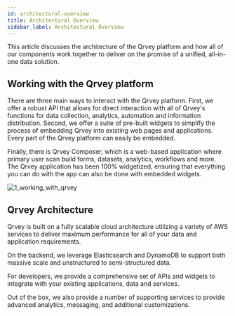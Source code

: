 ```yaml
---
id: architectural-overview
title: Architectural Overview
sidebar_label: Architectural Overview
---
```


<div style={{textAlign: "justify"}}>

This article discusses the architecture of the Qrvey platform and how all of our components work together to deliver on the promise of a unified, all-in-one data solution.


## Working with the Qrvey platform 

There are three main ways to interact with the Qrvey platform. First, we offer a robust API that allows for direct interaction with all of Qrvey's functions for data collection, analytics, automation and information distribution. Second, we offer a suite of pre-built widgets to simplify the process of embedding Qrvey into existing web pages and applications. Every part of the Qrvey platform can easily be embedded. 

Finally, there is Qrvey Composer, which is a web-based application where primary user scan build forms, datasets, analytics, workflows and more. The Qrvey application has been 100% widgetized, ensuring that everything you can do with the app can also be done with embedded widgets.


![1_working_with_qrvey](https://s3.amazonaws.com/cdn.qrvey.com/documentation_assets/get-started/architecture/1_working_with_qrvey.jpg#thumbnail)

## Qrvey Architecture 

Qrvey is built on a fully scalable cloud architecture utilizing a variety of AWS services to deliver maximum performance for all of your data and application requirements.   

On the backend, we leverage Elasticsearch and DynamoDB to support both massive scale and unstructured to semi-structured data.

For developers, we provide a comprehensive set of APIs and widgets to integrate with your existing applications, data and services.

Out of the box, we also provide a number of supporting services to provide advanced analytics, messaging, and additional customizations.

</div>